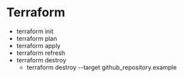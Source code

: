 # Terraform

- terraform init  
- terraform plan
- terraform apply
- terraform refresh
- terraform destroy
    - terraform destroy --target github_repository.example
